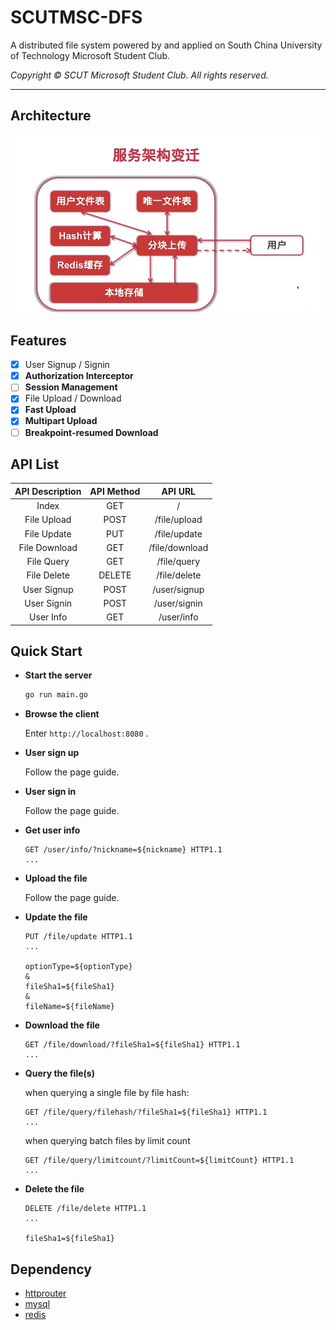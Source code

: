 # SCUTMSC-DFS

A distributed file system powered by and applied on South China University of Technology Microsoft Student Club.

*Copyright © SCUT Microsoft Student Club. All rights reserved.*

---

## Architecture

![Architecture of SCUTMSC-DFS](./doc/img/architecture_v2.png)

## Features

- [x] User Signup / Signin
- [x] **Authorization Interceptor**
- [ ] **Session Management**
- [x] File Upload / Download
- [x] **Fast Upload**
- [x] **Multipart Upload**
- [ ] **Breakpoint-resumed Download**

## API List

| API Description | API Method |    API URL     |
| :-------------: | :--------: | :------------: |
|      Index      |    GET     |       /        |
|   File Upload   |    POST    |  /file/upload  |
|   File Update   |    PUT     |  /file/update  |
|  File Download  |    GET     | /file/download |
|   File Query    |    GET     |  /file/query   |
|   File Delete   |   DELETE   |  /file/delete  |
|   User Signup   |    POST    |  /user/signup  |
|   User Signin   |    POST    |  /user/signin  |
|    User Info    |    GET     |   /user/info   |

## Quick Start

- **Start the server**

  ```bash
  go run main.go
  ```

- **Browse the client**

  Enter `http://localhost:8080` .

- **User sign up**

  Follow the page guide.

- **User sign in**

  Follow the page guide.

- **Get user info**

  ```http
  GET /user/info/?nickname=${nickname} HTTP1.1
  ...
  ```

- **Upload the file**

  Follow the page guide.

- **Update the file**

  ```http
  PUT /file/update HTTP1.1
  ...
  
  optionType=${optionType}
  &
  fileSha1=${fileSha1}
  &
  fileName=${fileName}
  ```

- **Download the file**

  ```http
  GET /file/download/?fileSha1=${fileSha1} HTTP1.1
  ...
  ```

- **Query the file(s)**

  when querying a single file by file hash:

  ```http
  GET /file/query/filehash/?fileSha1=${fileSha1} HTTP1.1
  ...
  ```

  when querying batch files by limit count

  ```http
  GET /file/query/limitcount/?limitCount=${limitCount} HTTP1.1
  ...
  ```

- **Delete the file**

  ```http
  DELETE /file/delete HTTP1.1
  ...
  
  fileSha1=${fileSha1}
  ```

## Dependency

- [httprouter](http://github.com/julienschmidt/httprouter)
- [mysql](http://github.com/go-sql-driver/mysql)
- [redis](http://github.com/garyburd/redigo/redis)
